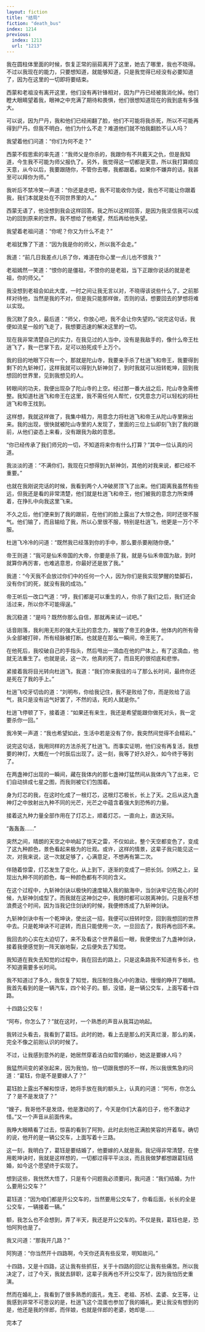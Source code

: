 ```yaml
---
layout: fiction
title: "结局"
fiction: "death_bus"
index: 1214
previous:
  index: 1213
  url: "1213"
---
```

我在圆柱体里面的时候，恢复正常的丽茹离开了这里，她去了哪里，我也不晓得。不过以我现在的能力，只要想知道，就能够知道，只是我觉得已经没有必要知道了，因为在这里的一切即将要结束。

西蒙和老祖没有离开这里，他们没有再针锋相对，因为尸丹已经被我消化掉。他们瞪大眼睛望着我，眼神之中充满了期待和畏惧，他们很想知道现在的我到底有多强大。

可以说，因为尸丹，我和他们已经闹翻了脸，他们不可能将我杀死，所以不可能再得到尸丹。但我不明白，他们为什么不走？难道他们就不怕我翻脸不认人吗？

我望着他们问道：“你们为何不走？”

西蒙不假思索的率先道：“我师父是你杀的，我跟你有不共戴天之仇，但是我知道，今生我不可能为师父报仇了。另外，我觉得这一切都是天意，所以我打算顺应天意，从今以后，我要跟随你，不管你去哪，我都跟着。如果你不嫌弃的话，我甚至可以拜你为师。”

我听后不禁冷笑一声道：“你还是走吧，我不可能收你为徒，我也不可能让你跟着我，我们本就是处在不同世界里的人。”

西蒙无语了，他没想到我会这样回答。我之所以这样回答，是因为我坚信我可以成功的回到原来的世界。我不想给了他希望，然后再给他失望。

我望着老祖问道：“你呢？你又为什么不走？”

老祖犹豫了下道：“因为我是你的师父，所以我不会走。”

我道：“前几日我差点儿杀了你，难道在你心里一点儿也不恨我？”

老祖嫣然一笑道：“恨你的是僵祖，不恨你的是老祖，当下正跟你说话的就是老祖，你的师父。”

我没想到老祖会如此大度，一时之间让我无言以对，不晓得该说些什么了。之前那样对待他，当然是我的不对，但是我只能那样做，否则的话，想要回去的梦想将难以实现。

我沉默了良久，最后道：“师父，你放心吧，我不会让你失望的。”说完这句话，我便如流星一般的飞走了，我想要迅速的解决这里的一切。

现在我非常清楚自己的实力，在我见过的人当中，没有是我敌手的，像什么帝王杜逍飞了，我一巴掌下去，足可以拍死成千上万个。

我的目的地眼下只有一个，那就是陀山寺，我要亲手杀了杜逍飞和帝王，我要得到剩下的九斩神灯，这样我就可以得到九斩神剑了，到时我就可以扭转乾坤，回到我想回的世界里，见到我想见的人。

转眼间的功夫，我便出现杂了陀山寺的上空。经过那一番大战之后，陀山寺急需修整。我知道杜逍飞和帝王在这里，我不需任何人帮忙，仅凭意念力可以轻松的将杜逍飞和帝王找到。

这样想，我就这样做了，我集中精力，用意念力将杜逍飞和帝王从陀山寺里揪出来。我的出现，很快就被陀山寺里的人发现了，里面的三位上仙即刻飞到了我的跟前，从他们姿态上来看，没有跟我为敌的意思。

“你已经传承了我们师兄的一切，不知道将来你有什么打算？”其中一位认真的问道。

我淡淡的道：“不满你们，我现在只想得到九斩神剑，其他的对我来说，都已经不重要。”

也就在我刚说完话的时候，我看到两个人冲破房顶飞了出来。他们距离我虽然有些远，但我还是看的非常清楚，他们就是杜逍飞和帝王，他们被我的意念力所束缚着，在挣扎中向我这里飞来。

不久之后，他们便来到了我的跟前，在他们的脸上露出了大惊之色，同时还很不服气。他们输了，而且输给了我，所以心里很不服，特别是杜逍飞，他更是一万个不服。

杜逍飞冷冷的问道：“既然我已经落到你的手中，那么要杀要剐随你便。”

帝王则道：“我可是仙禾帝国的大帝，你要是杀了我，就是与仙禾帝国为敌，到时就算你再厉害，也难逃意思，你最好还是放了我。”

我道：“今天我不会放过你们中的任何一个人，因为你们是我实现梦醒的垫脚石，没有你们的死，就没有我的成功。”

帝王听后一改口气道：“哼，我们都是可以重生的人，你杀了我们之后，我们还会活过来，所以你不可能得逞。”

我沉稳道：“是吗？既然你那么自信，那就再来试一试吧。”

话音刚落，我利用无形的强大无比的意念力，摧毁了帝王的身体，他体内的所有骨头全部被打碎，所有经脉被打断。也就是在那么一瞬间，帝王死了。

在他死后，我咬破自己的手指头，然后甩出一滴血在他的尸体上，有了这滴血，他就无法重生了。也就是说，这一次，他真的死了，而且死的很彻底和悲惨。

紧接着我将目光转向杜逍飞，我道：“我们你来我往的斗了那么长时间，最终你还是死在了我的手上。”

杜逍飞咬牙切齿的道：“刘明布，你给我记住，我不是败给了你，而是败给了运气，我只是没有运气好罢了，不然的话，死的人就是你。”

杜逍飞停顿了下，接着道：“如果还有来生，我还是希望能跟你做死对头，我一定要杀你一回。”

我冷笑一声道：“我也希望如此，生活中若是没有了你，我突然间觉得不会精彩。”

说完这句话，我用同样的方法杀死了杜逍飞。而事实证明，他们没有再复活，我想要的神灯，大概在一个时辰后出现了。这一刻，我等了好久好久，如今终于等到了。

在两盏神灯出现的一瞬间，藏在我体内的那七盏神灯猛然间从我体内飞了出来，它们自动排成七星之图，而我则被它们包围着。

身为灯芯的我，在这时化成了一根灯芯，这根灯芯极长，长上了天。之后从这九盏神灯之中放射出九种不同的光芒，光芒之中蕴含着强大到恐怖的力量。

接着这九种力量全部作用在了灯芯上，顺着灯芯，一直向上，直达天际。

“轰轰轰……”

突然之间，晴朗的天空之中响起了惊天之雷，不仅如此，整个天空都变色了，变成了这九种颜色，景色看起来极为的壮观。或许，这样的情景，这辈子我只能见这一次，对我来说，这一次就足够了，心满意足，不想再有第二次。

伴随着惊雷，灯芯发生了变化，从上到下，逐渐的变成了一把长剑。剑柄之上，呈现出九种不同的颜色，每一种颜色都有不同的含义。

在这个过程中，九斩神剑诀以极快的速度输入我的脑海中，当剑诀牢记在我心的时候，九斩神剑成型了。而我就在这神剑之中，我随时都可以脱离神剑，只是我不想浪费这个时间，因为当我记住剑诀的时候，我便修炼成了九斩神剑诀。

九斩神剑诀中有一个乾坤诀，使出这一招，我便可以扭转时空，回到我想回的世界中去。只是乾坤诀不可逆转，而且只能使用一次，一旦回去了，我将再也回不来。

我回去的心实在太迫切了，来不及看这个世界最后一眼，我便使出了九盏神剑诀，接着我便感觉到一阵天崩地裂，之后便失去了知觉。

我知道在我失去知觉的过程中，我在回去的路上，只是这条路我不知道有多长，也不知道需要多长时间。

我不知道过了多久，我恢复了知觉，我压制住我心中的激动，慢慢的睁开了眼睛。我首先看到的是一辆汽车，四个轮子的。额，没错，是一辆公交车，上面写着十四路。

十四路公交车！

“阿布，你怎么了？”就在这时，一个熟悉的声音从我耳边响起。

我转过头看去，我看到了葛钰。此时的她，看上去是那么的天真烂漫，那么的美，完全不像之前刚认识的时候了。

不过，让我感到意外的是，她居然穿着洁白如雪的婚纱，她这是要嫁人吗？

我猛然间变的紧张起来，因为我怕，怕一切跟我想的不一样，所以我很焦急的问道：“葛钰，你是不是要嫁人了？”

葛钰脸上露出不解和惊讶，她将手放在我的额头上，认真的问道：“阿布，你怎么了？是不是发烧了？”

“嫂子，我哥他不是发烧，他是激动的了，今天是你们大喜的日子，他不激动才怪。”又一个声音从前面传来。

我睁大眼睛看了过去，惊喜的看到了阿狗，此时此刻他正满脸笑容的开着车。确切的说，他开的是一辆公交车，上面写着十三路。

这一刻，我明白了，葛钰是要结婚了，他要嫁的人就是我。我记得非常清楚，在使用乾坤诀时，我就是这样想的，一切都过得平平淡淡，而且我做梦都想跟葛钰结婚，如今这个愿望终于实现了。

想到这些，我恍然大悟了，只是有个问题我必须要问，我问道：“我们结婚，为什么要用公交车？”

葛钰道：“因为咱们都是开公交车的，当然要用公交车了，你看后面，长长的全是公交车，一辆接着一辆。”

额，我怎么也不会想到，弄了半天，我还是开公交车的。不仅是我，葛钰也是，恐怕阿狗也是了。

我又问道：“那我开几路？”

阿狗道：“你当然开十四路啊，今天你还真有些反常，明知故问。”

十四路，又是十四路，这让我有些抓狂，关于十四路的回忆让我有些痛苦。所以我决定了，过了今天，我就去辞职，这辈子我再也不开公交车了，因为我怕历史重演。

然而在婚礼上，我看到了很多熟悉的面孔，鬼王、老祖、苏桢、孟婆、女王等，让我感到非常不可思议的是，杜逍飞这个混蛋也参加了我的婚礼，更让我没有想到的是，他还是我的伴郎，而伴娘，也就是伴郎的老婆，她却是……



完本了

